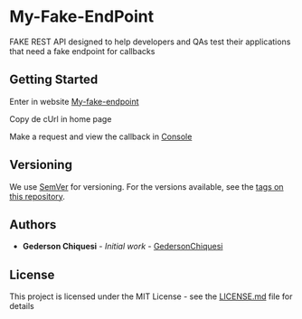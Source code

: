 # My-Fake-EndPoint

FAKE REST API designed to help developers and QAs test their applications that need a fake endpoint for callbacks

## Getting Started

Enter in website [My-fake-endpoint](https://my-fake-endpoint.herokuapp.com/)

Copy de cUrl in home page

Make a request and view the callback in [Console](https://my-fake-endpoint.herokuapp.com/console)

## Versioning

We use [SemVer](http://semver.org/) for versioning. For the versions available, see the [tags on this repository](https://github.com/GedersonChiquesi/my-fake-endpoint/tags). 

## Authors

* **Gederson Chiquesi** - *Initial work* - [GedersonChiquesi](https://github.com/GedersonChiquesi)

## License

This project is licensed under the MIT License - see the [LICENSE.md](LICENSE.md) file for details
